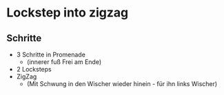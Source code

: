 
# Lockstep into zigzag

## Schritte

- 3 Schritte in Promenade
  - (innerer fuß Frei am Ende)
- 2 Locksteps
- ZigZag
  - (Mit Schwung in den Wischer wieder hinein - für ihn links Wischer)
